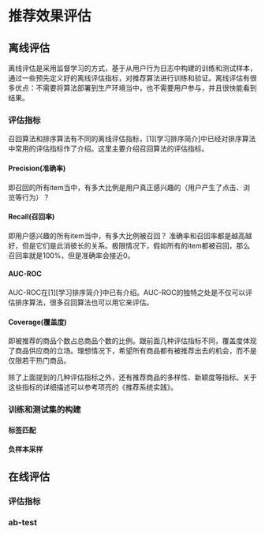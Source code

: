 # 推荐效果评估

## 离线评估
离线评估是采用监督学习的方式，基于从用户行为日志中构建的训练和测试样本，通过一些预先定义好的离线评估指标，对推荐算法进行训练和验证。离线评估有很多优点：不需要将算法部署到生产环境当中，也不需要用户参与，并且很快能看到结果。

### 评估指标
召回算法和排序算法有不同的离线评估指标，[1][学习排序简介]中已经对排序算法中常用的评估指标作了介绍。这里主要介绍召回算法的评估指标。

#### Precision(准确率)
即召回的所有item当中，有多大比例是用户真正感兴趣的（用户产生了点击、浏览等行为）？
#### Recall(召回率)
即用户感兴趣的所有item当中，有多大比例被召回？
准确率和召回率都是越高越好，但是它们是此消彼长的关系。极限情况下，假如所有的item都被召回，那么召回率就是100%，但是准确率会接近0。
#### AUC-ROC
AUC-ROC在[1][学习排序简介]中已有介绍。AUC-ROC的独特之处是不仅可以评估排序算法，很多召回算法也可以用它来评估。
#### Coverage(覆盖度)
即被推荐的商品个数占总商品个数的比例。跟前面几种评估指标不同，覆盖度体现了商品供应商的立场。理想情况下，希望所有商品都有被推荐出去的机会，而不是仅限若干热门商品。

除了上面提到的几种评估指标之外，还有推荐商品的多样性、新颖度等指标。关于这些指标的详细描述可以参考项亮的《推荐系统实践》。

### 训练和测试集的构建

#### 标签匹配

#### 负样本采样

## 在线评估

### 评估指标

### ab-test

[1]: https://github.com/pengxiaoo/recommender-system/blob/master/docs/rank.md
